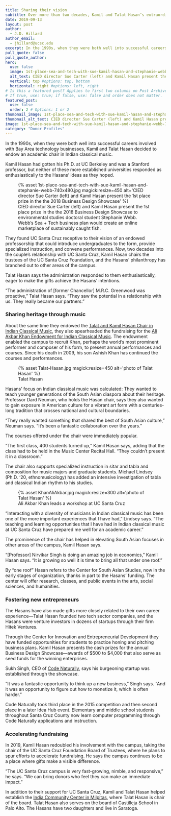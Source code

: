 ```yaml
---
title: Sharing their vision
subtitle: Over more than two decades, Kamil and Talat Hasan’s extraordinary philanthropy has transformed multiple areas across UC Santa Cruz.
date: 2019-09-13
layout: post
author:
  - J.D. Hillard
author_email:
  - jhillard@ucsc.edu
excerpt: In the 1990s, when they were both well into successful careers involved with Bay Area technology businesses, Kamil and Talat Hasan decided to endow an academic chair in Indian classical music.
pull_quote: false
pull_quote_author:
hero:
  use: false
  image: 1st-place-sea-and-tech-with-sue-kamil-hasan-and-stephanie-webb-740x480.jpg #best at 1000px by 450px
  alt_text: CIED director Sue Carter (left) and Kamil Hasan present the 1st place prize in the the 2018 Business Design Showcase
  vertical: top #options: top, bottom
  horizontal: right #options: left, right
# Is this a featured post? Applies to first two columns on Post Archive Page.
# If true, use: true; if false, use: false and order does not matter.
featured_post:
  use: false
  order: 2 # Options: 1 or 2
thumbnail_image: 1st-place-sea-and-tech-with-sue-kamil-hasan-and-stephanie-webb-740x480.jpg
thumbnail_alt_text: CIED director Sue Carter (left) and Kamil Hasan present the 1st place prize in the the 2018 Business Design Showcase
image: 1st-place-sea-and-tech-with-sue-kamil-hasan-and-stephanie-webb-740x480.jpg
category: "Donor Profiles"
---
```

In the 1990s, when they were both well into successful careers involved with Bay Area technology businesses, Kamil and Talat Hasan decided to endow an academic chair in Indian classical music.

Kamil Hasan had gotten his Ph.D. at UC Berkeley and was a Stanford professor, but neither of these more established universities responded as enthusiastically to the Hasans’ ideas as they hoped.

<figure class="inline-image left">
{% asset 1st-place-sea-and-tech-with-sue-kamil-hasan-and-stephanie-webb-740x480.jpg magick:resize=450 alt='CIED director Sue Carter (left) and Kamil Hasan present the 1st place prize in the the 2018 Business Design Showcase' %}
<figcaption>CIED director Sue Carter (left) and Kamil Hasan present the 1st place prize in the the 2018 Business Design Showcase to environmental studies doctoral student Stephanie Webb. Webb&#8217;s Sea + Tech business plan would create an online marketplace of sustainably caught fish.</figcaption></figure>

They found UC Santa Cruz receptive to their vision of an endowed professorship that could introduce undergraduates to the form, provide specialized instruction, and convene performances. Now, two decades into the couple’s relationship with UC Santa Cruz, Kamil Hasan chairs the trustees of the UC Santa Cruz Foundation, and the Hasans’ philanthropy has branched out to other areas of the campus.

Talat Hasan says the administration responded to them enthusiastically, eager to make the gifts achieve the Hasans’ intentions.

“The administration of [former Chancellor] M.R.C. Greenwood was proactive,” Talat Hasan says. “They saw the potential in a relationship with us. They really became our partners.”

### Sharing heritage through music

About the same time they endowed the [Talat and Kamil Hasan Chair in Indian Classical Music](https://southasia.ucsc.edu/endowed-chairs/kamil-talat-hasan.html), they also spearheaded the fundraising for the [Ali Akbar Khan Endowment for Indian Classical Music](https://southasia.ucsc.edu/endowed-chairs/ali-akbar-khan.html). The endowment enabled the campus to recruit Khan, perhaps the world’s most prominent performer and composer of his form, to present annual performances and courses. Since his death in 2009, his son Ashish Khan has continued the courses and performances.

<figure class="inline-image right">
{% asset Talat-Hasan.jpg magick:resize=450 alt='photo of Talat Hasan' %}
<figcaption>Talat Hasan</figcaption></figure>

Hasans&#8217; focus on Indian classical music was calculated: They wanted to teach younger generations of the South Asian diaspora about their heritage. Professor Dard Neuman, who holds the Hasan chair, says they also wanted to gain exposure in American culture for a vibrant art form with a centuries-long tradition that crosses national and cultural boundaries.

“They really wanted something that shared the best of South Asian culture,” Neuman says. “It’s been a fantastic collaboration over the years.”

The courses offered under the chair were immediately popular.

“The first class, 400 students turned up,” Kamil Hasan says, adding that the class had to be held in the Music Center Recital Hall. “They couldn&#8217;t present it in a classroom.”

The chair also supports specialized instruction in sitar and tabla and composition for music majors and graduate students. Michael Lindsey (Ph.D. ‘20, ethnomusicology) has added an intensive investigation of tabla and classical Indian rhythm to his studies.

<figure class="inline-image full">
{% asset KhanAliAkbar.jpg magick:resize=300 alt='photo of Talat Hasan' %}
<figcaption>Ali Akbar Khan leads a workshop at UC Santa Cruz</figcaption></figure>

“Interacting with a diversity of musicians in Indian classical music has been one of the more important experiences that I have had,” Lindsey says. “The teaching and learning opportunities that I have had in Indian classical music at UC Santa Cruz have prepared me well for an academic career.”

The prominence of the chair has helped in elevating South Asian focuses in other areas of the campus, Kamil Hasan says.

“[Professor] Nirvikar Singh is doing an amazing job in economics,” Kamil Hasan says. “It is growing so well it is time to bring all that under one roof.”

By “one roof” Hasan refers to the Center for South Asian Studies, now in the early stages of organization, thanks in part to the Hasans&#8217; funding. The center will offer research, classes, and public events in the arts, social sciences, and humanities.

### Fostering new entrepreneurs

The Hasans have also made gifts more closely related to their own career experience—Talat Hasan founded two tech sector companies, and the Hasans were venture investors in dozens of startups through their firm Hitek Ventures.

Through the Center for Innovation and Entrepreneurial Development they have funded opportunities for students to practice honing and pitching business plans. Kamil Hasan presents the cash prizes for the annual Business Design Showcase—awards of $500 to $4,000 that also serve as seed funds for the winning enterprises.

Sukh Singh, CEO of [Code Naturally](https://codenaturally.com), says his burgeoning startup was established through the showcase.

“It was a fantastic opportunity to think up a new business,” Singh says. “And it was an opportunity to figure out how to monetize it, which is often harder.”

Code Naturally took third place in the 2015 competition and then second place in a later Idea Hub event. Elementary and middle school students throughout Santa Cruz County now learn computer programming through Code Naturally applications and instruction.

### Accelerating fundraising

In 2019, Kamil Hasan redoubled his involvement with the campus, taking the chair of the UC Santa Cruz Foundation Board of Trustees, where he plans to spur efforts to accelerate fundraising. He says the campus continues to be a place where gifts make a visible difference.

“The UC Santa Cruz campus is very fast-growing, nimble, and responsive,” he says. “We can bring donors who feel they can make an immediate impact.”

In addition to their support for UC Santa Cruz, Kamil and Talat Hasan helped establish the [India Community Center in Milpitas](http://www.indiacc.org/), where Talat Hasan is chair of the board. Talat Hasan also serves on the board of Castilleja School in Palo Alto. The Hasans have two daughters and live in Saratoga.
